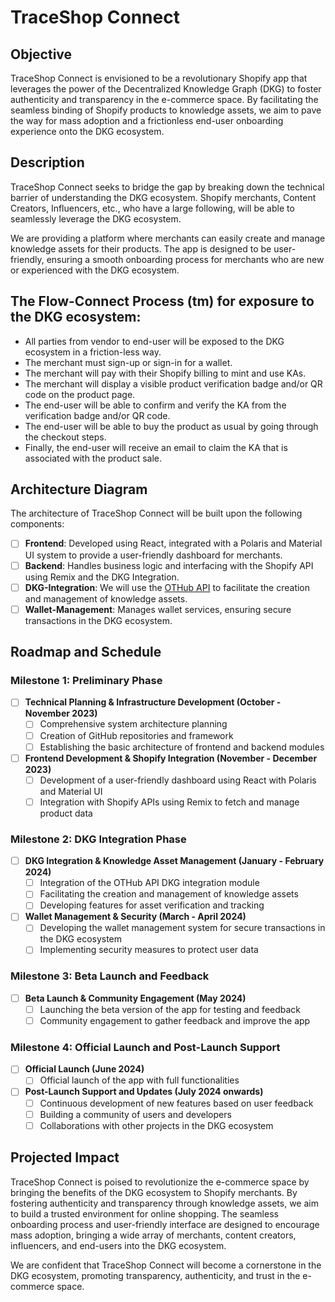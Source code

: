 # TraceShop Connect

## Objective

TraceShop Connect is envisioned to be a revolutionary Shopify app that leverages the power of the Decentralized Knowledge Graph (DKG) to foster authenticity and transparency in the e-commerce space. By facilitating the seamless binding of Shopify products to knowledge assets, we aim to pave the way for mass adoption and a frictionless end-user onboarding experience onto the DKG ecosystem.

## Description

TraceShop Connect seeks to bridge the gap by breaking down the technical barrier of understanding the DKG ecosystem. Shopify merchants, Content Creators, Influencers, etc., who have a large following, will be able to seamlessly leverage the DKG ecosystem.

We are providing a platform where merchants can easily create and manage knowledge assets for their products. The app is designed to be user-friendly, ensuring a smooth onboarding process for merchants who are new or experienced with the DKG ecosystem.

## The Flow-Connect Process (tm) for exposure to the DKG ecosystem:

- All parties from vendor to end-user will be exposed to the DKG ecosystem in a friction-less way.
- The merchant must sign-up or sign-in for a wallet.
- The merchant will pay with their Shopify billing to mint and use KAs.
- The merchant will display a visible product verification badge and/or QR code on the product page.
- The end-user will be able to confirm and verify the KA from the verification badge and/or QR code.
- The end-user will be able to buy the product as usual by going through the checkout steps.
- Finally, the end-user will receive an email to claim the KA that is associated with the product sale.

## Architecture Diagram

The architecture of TraceShop Connect will be built upon the following components:

- [ ] **Frontend**: Developed using React, integrated with a Polaris and Material UI system to provide a user-friendly dashboard for merchants.
- [ ] **Backend**: Handles business logic and interfacing with the Shopify API using Remix and the DKG Integration.
- [ ] **DKG-Integration**: We will use the [OTHub API](https://github.com/othub-io) to facilitate the creation and management of knowledge assets.
- [ ] **Wallet-Management**: Manages wallet services, ensuring secure transactions in the DKG ecosystem.

## Roadmap and Schedule

### Milestone 1: Preliminary Phase

- [ ] **Technical Planning & Infrastructure Development (October - November 2023)**
  - [ ] Comprehensive system architecture planning
  - [ ] Creation of GitHub repositories and framework
  - [ ] Establishing the basic architecture of frontend and backend modules

- [ ] **Frontend Development & Shopify Integration (November - December 2023)**
  - [ ] Development of a user-friendly dashboard using React with Polaris and Material UI
  - [ ] Integration with Shopify APIs using Remix to fetch and manage product data

### Milestone 2: DKG Integration Phase

- [ ] **DKG Integration & Knowledge Asset Management (January - February 2024)**
  - [ ] Integration of the OTHub API DKG integration module
  - [ ] Facilitating the creation and management of knowledge assets
  - [ ] Developing features for asset verification and tracking

- [ ] **Wallet Management & Security (March - April 2024)**
  - [ ] Developing the wallet management system for secure transactions in the DKG ecosystem
  - [ ] Implementing security measures to protect user data

### Milestone 3: Beta Launch and Feedback

- [ ] **Beta Launch & Community Engagement (May 2024)**
  - [ ] Launching the beta version of the app for testing and feedback
  - [ ] Community engagement to gather feedback and improve the app

### Milestone 4: Official Launch and Post-Launch Support

- [ ] **Official Launch (June 2024)**
  - [ ] Official launch of the app with full functionalities

- [ ] **Post-Launch Support and Updates (July 2024 onwards)**
  - [ ] Continuous development of new features based on user feedback
  - [ ] Building a community of users and developers
  - [ ] Collaborations with other projects in the DKG ecosystem

## Projected Impact

TraceShop Connect is poised to revolutionize the e-commerce space by bringing the benefits of the DKG ecosystem to Shopify merchants. By fostering authenticity and transparency through knowledge assets, we aim to build a trusted environment for online shopping. The seamless onboarding process and user-friendly interface are designed to encourage mass adoption, bringing a wide array of merchants, content creators, influencers, and end-users into the DKG ecosystem.

We are confident that TraceShop Connect will become a cornerstone in the DKG ecosystem, promoting transparency, authenticity, and trust in the e-commerce space.